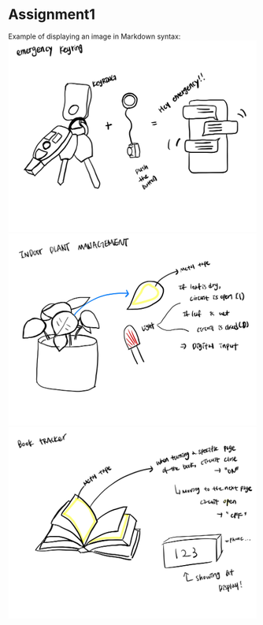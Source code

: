 # Assignment1

Example of displaying an image in Markdown syntax:
![image description](1.jpg)
![image description](2.jpg)
![image description](3.jpg)
